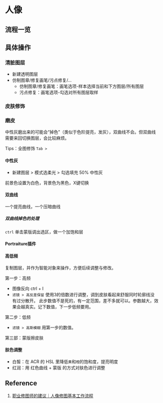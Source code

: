 # 人像
## 流程一览

## 具体操作

### 清脏图层

* 新建透明图层
* 仿制图章/修复画笔/污点修复/...
  * 仿制图章/修复画笔：画笔选项-样本选择当前和下方图层/所有图层
  * 污点修复：画笔选项-勾选对所有图层取样


### 皮肤修饰

### 磨皮

中性灰磨出来的可能会“掉色”（类似于色阶提亮，发灰），双曲线不会。但双曲线需要来回切换图层，会比较麻烦。

Tips：全图修饰
`Tab > `

#### 中性灰
* 新建图层 > 模式选柔光 > 勾选填充 50% 中性灰

前景色设置为白色，背景色为黑色，X键切换

#### 双曲线

一个提亮曲线，一个压暗曲线

##### 双曲线掉色的处理
`ctrl` 单击蒙版调出选区，做一个加饱和层

#### Portraiture插件

#### 高低频
复制图层，并作为智能对象来操作，方便后续调整与修改。

第一步：高频
* 图像反向 ctrl + I
* `滤镜 > 高反差保留` 使用3的倍数进行调整，调到皮肤看起来舒服同时轮廓线没有过分散开。
此步数值不是死的，有一定范围，差不多就可以。参数越大，效果会越真实。记下数值，下一步低频要用。

第二步：低频
* `滤镜 > 高斯模糊` 用第一步的数值。

第三部：蒙版擦皮肤

#### 肤色调整
* 白皙：在 ACR 的 HSL 里降低`黄`和`橙`的饱和度，提亮明度
* 红润：用 红色曲线 + 蒙版 的方式对肤色进行调整 

## Reference
1. [职业修图师的建议｜人像修图基本工作流程](https://zhuanlan.zhihu.com/p/27690583)